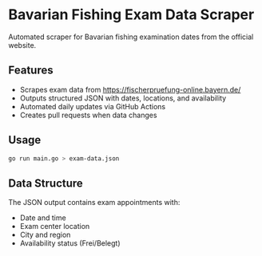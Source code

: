 # Bavarian Fishing Exam Data Scraper

Automated scraper for Bavarian fishing examination dates from the official website.

## Features

- Scrapes exam data from https://fischerpruefung-online.bayern.de/
- Outputs structured JSON with dates, locations, and availability
- Automated daily updates via GitHub Actions
- Creates pull requests when data changes

## Usage

```bash
go run main.go > exam-data.json
```

## Data Structure

The JSON output contains exam appointments with:
- Date and time
- Exam center location
- City and region
- Availability status (Frei/Belegt)